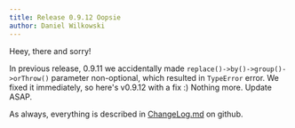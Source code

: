 ```yaml
---
title: Release 0.9.12 Oopsie
author: Daniel Wilkowski
---
```


Heey, there and sorry!

In previous release, 0.9.11 we accidentally made `replace()->by()->group()->orThrow()` 
parameter non-optional, which resulted in `TypeError` error. We fixed it immediately, 
so here's v0.9.12 with a fix :) Nothing more. Update ASAP.

As always, everything is described in [ChangeLog.md] on github.

[ChangeLog.md]: https://github.com/T-Regx/T-Regx/blob/develop/ChangeLog.md
